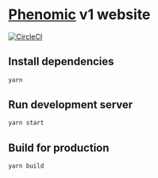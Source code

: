 # [Phenomic](https://github.com/MoOx/phenomic) v1 website

[![CircleCI](https://img.shields.io/circleci/project/github/medfreeman/medfreeman.github.io.svg)](https://circleci.com/gh/medfreeman/medfreeman.github.io)

## Install dependencies

```sh
yarn
```

## Run development server

```sh
yarn start
```

## Build for production

```sh
yarn build
```
